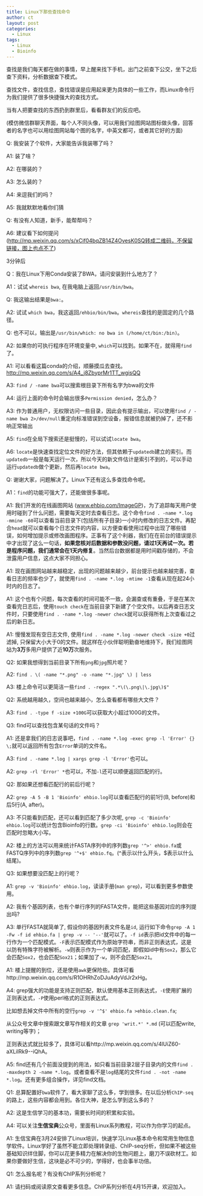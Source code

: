 ```yaml
---
title: Linux下那些查找命令
author: ct
layout: post
categories:
  - Linux
tags:
  - Linux
  - Bioinfo
---
```


查找是我们每天都在做的事情，早上醒来找下手机，出门之前查下公交，坐下之后查下资料，分析数据查下模式。

查找文件，查找信息，查找错误是应用起来更为具体的一些工作，而Linux命令行为我们提供了很多快捷强大的查找方式。

当有人把要查找的东西扔到群里后，看看群友们的反应吧。

(模仿微信群聊天界面，每个人不同头像，可以用我们绘图网站图标做头像，回答者的名字也可以用绘图网站每个图的名字，中英文都可，或者其它好的方面)

Q: 我安装了个软件，大家能告诉我装哪了吗？

A1: 装了啥？

A2: 在哪装的？

A3: 怎么装的？

A4: 来逗我们的吗？

A5: 我就默默地看你们猜

Q: 有没有人知道，新手，能帮帮吗？

A6: 建议看下如何提问(http://mp.weixin.qq.com/s/xCif04bqZB14Z4OvesK0SQ转成二维码，不保留链接，图上也点不了)

3分钟后

Q：我在Linux下用Conda安装了BWA，请问安装到什么地方了？

A1：试试 `whereis bwa`, 在我电脑上返回`/usr/bin/bwa`。 

Q: 我这输出结果是`bwa:`。

A2: 试试 `which bwa`，我这返回`/ehbio/bin/bwa`。`whereis`查找的是固定的几个路径。

Q: 也不可以，输出是`/usr/bin/which: no bwa in (/home/ct/bin:/bin)`。

A2: 如果你的可执行程序在环境变量中, `which`可以找到。如果不在，就得用`find`了。

A1: 可以看看这篇conda的介绍，顺藤摸瓜去查找。http://mp.weixin.qq.com/s/A4_j8ZbyprMr1TT_wgisQQ

A3: `find / -name bwa`可以搜索根目录下所有名字为bwa的文件

A4: 运行上面的命令时会输出很多`Permission denied`，怎么办？

A3: 作为普通用户，无权限访问一些目录，因此会有提示输出，可以使用`find / -name bwa 2>/dev/null`重定向标准错误到空设备，报错信息就被扔掉了，还不影响正常输出

A5: `find`在全局下搜索还是挺慢的，可以试试`locate bwa`。

A6: `locate`是快速查找定位文件的好方法，但其依赖于`updatedb`建立的索引。而`updatedb`一般是每天运行一次，所以今天的新文件估计是索引不到的，可以手动运行`updatedb`做个更新，然后再`locate bwa`。

Q: 谢谢大家，问题解决了。Linux下还有这么多查找命令呢。

A1：`find`的功能可强大了，还能做很多事呢。

A1: 我们开发的在线画图网站 (www.ehbio.com/ImageGP)，为了追踪每天用户使用时碰到了什么问题，需要每天定时去查看日志。这个命令`find . -name *.log -mmine -60`可以查看当前目录下(包括所有子目录)一小时内修改的日志文件。再配合`head`就可以查看每个日志文件的内容，以方便查看使用过程中出现了哪些错误，如何增加提示或修改画图程序。正事有了这个利器，我们在在前台的错误提示中才出现了这么一句话，**如果您核对后数据和参数没问题，请过1天再试一次。若是程序问题，我们通常会在1天内修复**。当然后台数据都是用时间戳存储的，不会泄露用户信息，这点大家不同担心。

A1: 现在画图网站越来越稳定，出现的问题越来越少，前台提示也越来越完善，查看日志的频率也少了，就使用`find . -name *.log -mtime -1`查看从现在起24小时内的日志了。

A1: 这个也有个问题，每次查看的时间可能不一致，会漏查或有重叠，于是在某次查看完日志后，使用`touch check`在当前目录下新建了个空文件。以后再查日志文件时，只要使用`find . -name *.log -newer check`就可以获得所有上次查看过之后的新日志。

A1: 慢慢发现有空日志文件, 使用`find . -name *.log -newer check -size +0`过滤掉, 只保留大小大于0的文件。就这样在小伙伴聪明勤奋地维持下，我们绘图网站为**3万**多用户提供了近**10万**次服务。

Q2: 如果我想得到当前目录下所有`png`和`jpg`照片呢？

A2: `find . \( -name "*.png" -o -name "*.jpg" \) | less`

A3: 楼上命令可以更简洁一些`find . -regex ".*\(\.png\|\.jpg\)$"`  

Q2: 系统越用越久，空间也越来越小，怎么查看都有哪些大文件？

A3: `find . -type f -size +100G`可以获取大小超过100G的文件。

Q3: find可以查找包含某句话的文件吗？

A1: 还是拿我们的日志说事吧，`find . -name *.log -exec grep -l 'Error' {} \;`就可以返回所有包含`Error`单词的文件名。

A3: `find . -name *.log | xargs grep -l 'Error'`也可以。

A2: `grep -rl 'Error' *`也可以，不加`-l`还可以顺便返回匹配的行。

Q2: 那如果还想看匹配行的前后行呢？

A2: `grep -A 5 -B 1 'Bioinfo' ehbio.log`可以查看匹配行的前1行(B, before)和后5行(A, after)。

A3: 不只能看到匹配，还可以看到匹配了多少次呢, `grep -c 'Bioinfo' ehbio.log`可以统计包含Bioinfo的行数。`grep -ci 'Bioinfo' ehbio.log`则会在匹配时忽略大小写。

A2: 楼上的方法可以用来统计FASTA序列中的序列数`grep '^>' ehbio.fa`或FASTQ序列中的序列数`grep '^+$' ehbio.fq`。(^表示以什么开头，$表示以什么结尾)。

Q3: 如果想要没匹配上的行呢？

A1: `grep -v 'Bioinfo' ehbio.log`，读读手册(`man grep`)，可以看到更多参数使用。

A2: 我有个基因列表，也有个单行序列的FASTA文件，能把这些基因对应的序列提出吗?

A3: 单行FASTA就简单了, 假设你的基因列表文件名是`id`, 运行如下命令`grep -A 1 -Fw -f id ehbio.fa | grep -v -- '--'`就可以了。`-f id`表示把id文件中的每一行作为一个匹配模式。`-F`表示匹配模式作为原始字符串，而非正则表达式，这是以防有特殊字符被解析。`-w`则表示作为一个单词匹配，即假如id中有`Sox2`，那么它会匹配`Sox2`，也会匹配`Sox21`；如果加了`-w`，则不会匹配`Sox21`。

A1: 楼上提醒的到位，还是使用`awk`更保险些。具体可看http://mp.weixin.qq.com/s/R1OHRhZoDJuAdyVdJr2xHg。

A4: grep强大的功能是支持正则匹配，默认使用基本正则表达式，`-E`使用扩展的正则表达式，`-P`使用perl格式的正则表达式。

比如想去掉文件中所有的空行`grep -v '^$' ehbio.fa >ehbio.clean.fa`;

从公众号文章中搜索跟文章写作相关的文章 `grep 'writ.*' *.md` (可以匹配write, writing等字)；

正则表达式就比较多了，具体可以看http://mp.weixin.qq.com/s/4lUiZ60-aXLilRk9--iQhA。

A5: find还有几个前面没提到的用法，如只看当前目录2层子目录内的文件`find . -maxdepth 2 -name *.log`。或者查看不是`log`结尾的文件`find . -not -name *.log`。还有更多组合操作，详见find文档。

Q1: 总算配置好`bwa`软件了，看大家聊了这么多，学到很多。在以后分析`ChIP-seq`的路上，这些内容都会用到。各位大神，是怎么学到这么多的？

A2: 这是生信学习的基本功，需要长时间的积累和实验。

A4: 可以关注**生信宝典**公众号，里面有Linux系列教程，可以作为你学习的起点。

A1: 生信宝典在3月24安排了Linux培训，快速学习Linux基本命令和常用生物信息学软件。Linux学好了虽然不能立即处理转录组、ChIP-seq分析，但如果不被这些基础知识绊住脚，你可以花更多精力在解决你的生物问题上，磨刀不误砍材工。如果你要做好生信，这块是必不可少的，学得好，也会事半功倍。

Q1: 怎么报名呢？有没有ChIP系列分析呢？

A1: 请扫码或阅读原文查看更多信息。ChIP系列分析在4月15开课，欢迎加入。





